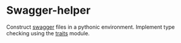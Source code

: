 # Swagger-helper

Construct [swagger](http://swagger.io/specification/) files in a pythonic environment. 
Implement type checking using the [traits](https://github.com/enthought/traits) module.

